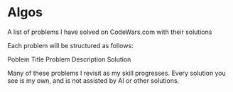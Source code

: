 # Algos
A list of problems I have solved on CodeWars.com with their solutions

Each problem will be structured as follows:

Poblem Title
Problem Description
Solution

Many of these problems I revisit as my skill progresses. Every solution you see is my own, and is not assisted by AI or other solutions.